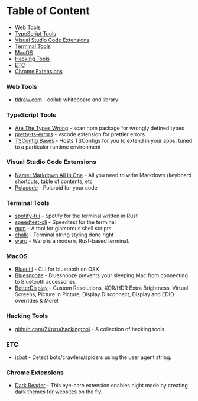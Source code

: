 # Table of Content <!-- omit from toc -->
- [Web Tools](#web-tools)
- [TypeScript Tools](#typescript-tools)
- [Visual Studio Code Extensions](#visual-studio-code-extensions)
- [Terminal Tools](#terminal-tools)
- [MacOS](#macos)
- [Hacking Tools](#hacking-tools)
- [ETC](#etc)
- [Chrome Extensions](#chrome-extensions)

### Web Tools
- [tldraw.com](https://github.com/tldraw) - collab whiteboard and library

### TypeScript Tools
- [Are The Types Wrong](https://arethetypeswrong.github.io/) - scan npm package for wrongly defined types
- [pretty-ts-errors](https://github.com/yoavbls/pretty-ts-errors) - vscode extension for prettier errors
- [TSConfig Bases](https://github.com/tsconfig/bases) - Hosts TSConfigs for you to extend in your apps, tuned to a particular runtime environment

### Visual Studio Code Extensions
- [Name: Markdown All in One](https://marketplace.visualstudio.com/items?itemName=yzhang.markdown-all-in-one) - All you need to write Markdown (keyboard shortcuts, table of contents, etc
- [Polacode](https://marketplace.visualstudio.com/items?itemName=pnp.polacode) - Polaroid for your code

### Terminal Tools
- [spotify-tui](https://github.com/Rigellute/spotify-tui) - Spotify for the terminal written in Rust
- [speedtest-cli](https://www.speedtest.net/apps/cli) - Speedtest for the terminal
- [gum](https://github.com/charmbracelet/gum) - A tool for glamorous shell scripts
- [chalk](https://github.com/chalk/chalk) - Terminal string styling done right
- [warp](https://www.warp.dev/) - Warp is a modern, Rust-based terminal.

### MacOS
- [Blueutil](https://github.com/toy/blueutil) - CLI for bluetooth on OSX
- [Bluesnooze](https://github.com/odlp/bluesnooze) - Bluesnooze prevents your sleeping Mac from connecting to Bluetooth accessories.
- [BetterDisplay](https://github.com/waydabber/BetterDisplay) - Custom Resolutions, XDR/HDR Extra Brightness, Virtual Screens, Picture in Picture, Display Disconnect, Display and EDID overrides & More!

### Hacking Tools
- [github.com/Z4nzu/hackingtool](https://github.com/Z4nzu/hackingtool) - A collection of hacking tools

### ETC
- [isbot](https://github.com/omrilotan/isbot) - Detect bots/crawlers/spiders using the user agent string.

### Chrome Extensions
- [Dark Reader](https://chrome.google.com/webstore/detail/dark-reader/eimadpbcbfnmbkopoojfekhnkhdbieeh) - This eye-care extension enables night mode by creating dark themes for websites on the fly.